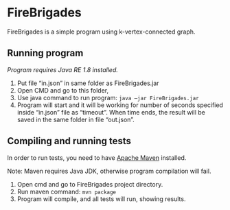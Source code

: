 # FireBrigades

FireBrigades is a simple program using k-vertex-connected graph.

## Running program 

*Program requires Java RE 1.8 installed.*
1.	Put file “in.json” in same folder as FireBrigades.jar
2.	Open CMD and go to this folder,
3.	Use java command to run program: 
`java –jar FireBrigades.jar`
4.	Program will start and it will be working for number of seconds specified inside “in.json” file as “timeout”. When time ends, the result will be saved in the same folder in file “out.json”.

## Compiling and running tests

In order to run tests, you need to have [Apache Maven](https://maven.apache.org/install.html) installed.

Note: Maven requires Java JDK, otherwise program compilation will fail.
	
  
1.	Open cmd and go to FireBrigades project directory.
2.	Run maven command:
`mvn package`
3.	Program will compile, and all tests will run, showing results.

